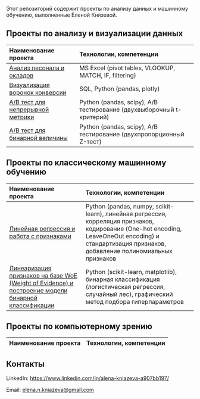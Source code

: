 Этот репозиторий содержит проекты по анализу данных и машинному обучению, выполненные Еленой Князевой.

## Проекты по анализу и визуализации данных

| Наименование проекта          | Технологии, компетенции    |
| :---                          | :---          |
| [Анализ песонала и окладов](https://github.com/ElenaNKn/portfolio_rus/blob/master/project_excel/description.md)  | MS Excel (pivot tables, VLOOKUP, MATCH, IF, filtering)      |
| [Визуализация воронок конверсии](https://github.com/ElenaNKn/portfolio_rus/tree/master/project_sql_plotly/description.md)  | SQL, Python (pandas, plotly)    |
| [A/B тест для непрерывной метрики](https://github.com/ElenaNKn/portfolio_rus/tree/master/project_ab_test_continuous_metrics/description.md)  | Python (pandas, scipy), A/B тестирование (двухвыборочный t-критерий)    |
| [A/B тест для бинарной величины](https://github.com/ElenaNKn/portfolio_rus/tree/master/project_ab_test_bernoulli_variable/description.md)  | Python (pandas, scipy), A/B тестирование (двухпропорционный Z-тест)    |

## Проекты по классическому машинному обучению

| Наименование проекта          | Технологии, компетенции    |
| :---                          | :---          |
| [Линейная регрессия и работа с признаками](https://github.com/ElenaNKn/portfolio_rus/blob/master/project_linear_regression/description.md)  | Python (pandas, numpy, scikit-learn), линейная регрессия, корреляция признаков, кодирование (One-hot encoding, LeaveOneOut encoding) и стандартизация признаков, добавление полиномиальных признаков    |
| [Линеаризация признаков на базе WoE (Weight of Evidence) и построение модели бинарной классификации](https://github.com/ElenaNKn/portfolio_rus/blob/master/project_features_linearization_woe/description.md)  | Python (scikit-learn, matplotlib), бинарная классификация (логистическая регрессия, случайный лес), графический метод подбора гиперпараметров      |

## Проекты по компьютерному зрению

| Наименование проекта          | Технологии, компетенции    |
| :---                          | :---          |


## Контакты

LinkedIn: https://www.linkedin.com/in/alena-kniazeva-a907bb197/ 

Email: elena.n.kniazeva@gmail.com